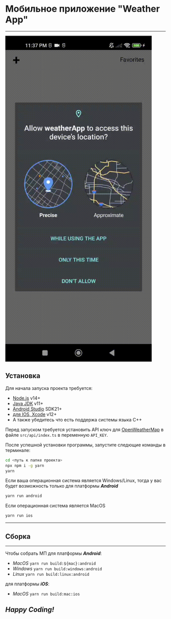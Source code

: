 # Мобильное приложение "Weather App"
***

<img src="./preview/preview.gif" alt="preview">

## Установка

Для начала запуска проекта требуется:
- [Node.js](https://nodejs.org/) v14+
- [Java JDK](https://www.oracle.com/java/technologies/downloads/) v11+
- [Android Studio](https://developer.android.com/studio) SDK21+
- [для IOS, Xcode](https://developer.apple.com/xcode) v12+
- А также убедитесь что есть поддержа системы языка C++

Перед запуском требуется установить API ключ для [OpenWeatherMap](https://openweathermap.org/api) в файле `src/api/index.ts` в переменную `API_KEY`.



После успешной установки программы, запустите следющие команды в терминале:

```sh
cd <путь к папке проекта>
npx npm i -g yarn
yarn 
```

Если ваша операционная система является Windows/Linux, тогда у вас будет возможность только для платформы ***Android***

```sh
yarn run android
```

Если операционная система является MacOS

```sh
yarn run ios
```

***
## Сборка
***

Чтобы собрать МП для платформы ***Android***:
- _MacOS_ `yarn run build:${mac}:android`
- _Windows_ `yarn run build:windows:android`
- _Linux_ `yarn run build:linux:android`

для платформы ***iOS***:
- _MacOS_ `yarn run build:mac:ios`


***Happy Coding!***
---
